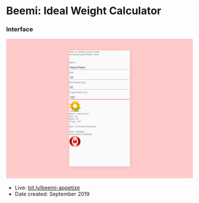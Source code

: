 # Beemi: Ideal Weight Calculator

### Interface
![Interface](https://raw.githubusercontent.com/luqmanherifa/luqman-herifa-personal-portfolio-v2/main/public/works/beemi.png)

- Live: [bit.ly/beemi-appetize](https://bit.ly/beemi-appetize)
- Date created: September 2019